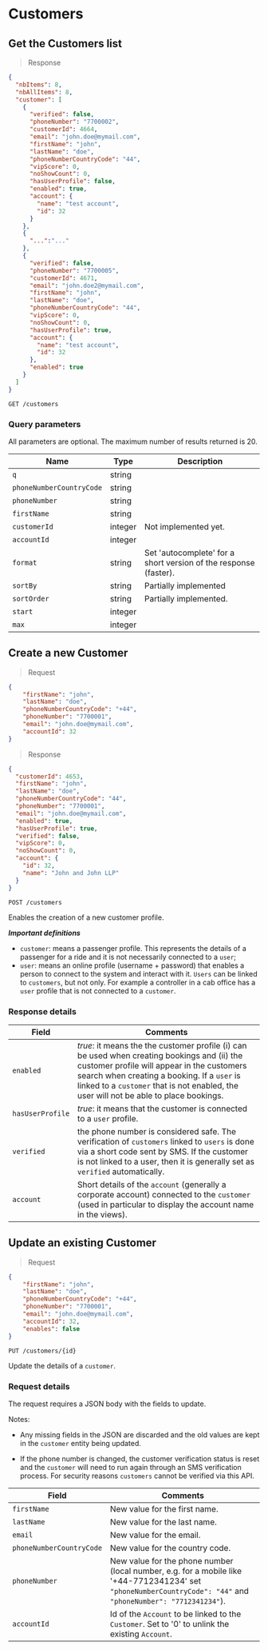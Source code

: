 # Customers

## Get the Customers list

> Response

```json
{
  "nbItems": 8,
  "nbAllItems": 8,
  "customer": [
    {
      "verified": false,
      "phoneNumber": "7700002",
      "customerId": 4664,
      "email": "john.doe@mymail.com",
      "firstName": "john",
      "lastName": "doe",
      "phoneNumberCountryCode": "44",
      "vipScore": 0,
      "noShowCount": 0,
      "hasUserProfile": false,
      "enabled": true,
      "account": {
        "name": "test account",
        "id": 32
      }
    },
    {
      "...":"..."      
    },
    {
      "verified": false,
      "phoneNumber": "7700005",
      "customerId": 4671,
      "email": "john.doe2@mymail.com",
      "firstName": "john",
      "lastName": "doe",
      "phoneNumberCountryCode": "44",
      "vipScore": 0,
      "noShowCount": 0,
      "hasUserProfile": true,
      "account": {
        "name": "test account",
        "id": 32
      },
      "enabled": true
    }
  ]
}
```

`GET /customers`

### Query parameters

All parameters are optional. The maximum number of results returned is 20.

Name | Type | Description
---- | ---- | -----------
`q` | string |
`phoneNumberCountryCode` | string |
`phoneNumber` | string |
`firstName` | string |
`customerId` | integer | Not implemented yet.
`accountId` | integer |
`format` | string | Set 'autocomplete' for a short version of the response (faster).
`sortBy` | string | Partially implemented
`sortOrder` | string | Partially implemented.
`start` | integer |
`max` | integer |


## Create a new Customer

> Request

```json
{
    "firstName": "john",
    "lastName": "doe",
    "phoneNumberCountryCode": "+44",
    "phoneNumber": "7700001",
    "email": "john.doe@mymail.com",
    "accountId": 32
}
```

> Response

```json
{
  "customerId": 4653,
  "firstName": "john",
  "lastName": "doe",
  "phoneNumberCountryCode": "44",
  "phoneNumber": "7700001",
  "email": "john.doe@mymail.com",
  "enabled": true,
  "hasUserProfile": true,
  "verified": false,
  "vipScore": 0,
  "noShowCount": 0,
  "account": {
    "id": 32,
    "name": "John and John LLP"
  }
}
```


`POST /customers`

Enables the creation of a new customer profile.

***Important definitions***

 - `customer`: means a passenger profile. This represents the details of a passenger for a ride and it is not necessarily connected to a `user`;
 - `user`: means an online profile (username + password) that enables a person to connect to the system and interact with it. `Users` can be linked to `customers`, but not only. For example a controller in a cab office has a `user` profile that is not connected to a `customer`.

### Response details

Field | Comments
----- | --------
`enabled` | <i>true</i>: it means the the customer profile (i) can be used when creating bookings and (ii) the customer profile will  appear in the customers search when creating a booking. If a `user` is linked to a `customer` that is not enabled, the user will not be able to place bookings.
`hasUserProfile` | <i>true</i>: it means that the customer is connected to a `user` profile.
`verified` | the phone number is considered safe. The verification of `customers` linked to `users` is done via a short code sent by SMS. If the customer is not linked to a user, then it is generally set as `verified` automatically.
`account` | Short details of the `account` (generally a corporate account) connected to the `customer` (used in particular to display the account name in the views).

## Update an existing Customer

> Request

```json
{
    "firstName": "john",
    "lastName": "doe",
    "phoneNumberCountryCode": "+44",
    "phoneNumber": "7700001",
    "email": "john.doe@mymail.com",
    "accountId": 32,
    "enables": false
}
```

`PUT /customers/{id}`

Update the details of a `customer`.

### Request details

The request requires a JSON body with the fields to update.

Notes:

 - Any missing fields in the JSON are discarded and the old values are kept in the `customer` entity being updated.

 - If the phone number is changed, the customer verification status is reset and the `customer` will need to run again through an SMS verification process. For security reasons `customers` cannot be verified via this API.

Field | Comments
----- | --------
`firstName` | New value for the first name.
`lastName` | New value for the last name.
`email` | New value for the email.
`phoneNumberCountryCode` | New value for the country code.
`phoneNumber` | New value for the phone number (local number, e.g. for a mobile like '+44-7712341234' set `"phoneNumberCountryCode": "44"` and `"phoneNumber": "7712341234"`).
`accountId` | Id of the `Account` to be linked to the `Customer`. Set to '0' to unlink the existing `Account`.
